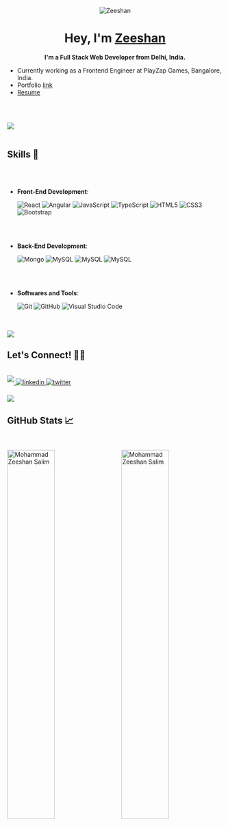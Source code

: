 <p align="center">
  <img align="center" src="https://media.discordapp.net/attachments/1232249762598621248/1365396448648106034/IMG_6362.png?ex=680d2809&is=680bd689&hm=e7f944b41be675118200411bd863eaaac8509f46547731bf0895810fc2e0d904&=&format=webp&quality=lossless&width=960&height=960" alt="Zeeshan" />
  <h1 align="center">Hey, I'm <a href="https://nehagupta.netlify.app/">Zeeshan</a></h1>
  <p align="center"><strong>I'm a Full Stack Web Developer from Delhi, India.</strong></p>
</p>

 - Currently working as a Frontend Engineer at PlayZap Games, Bangalore, India.
 - Portfolio [link](https://salimzeeshan.github.io/)
 - [Resume](https://drive.google.com/file/d/1LG2Qm0p3KaKqtfV-5draXqJEjRFzscoo/view?usp=drive_link)
 
 <br><br>
 
 <img src="https://user-images.githubusercontent.com/73097560/115834477-dbab4500-a447-11eb-908a-139a6edaec5c.gif"><br><br>
 
 <div align="left">
 
 ## <b>Skills 🧠</b>
 <br>
 
 <br>   
     
 - **Front-End Development**:
 
    ![React](https://img.shields.io/badge/React%20-61DBFB?style=for-the-badge&logo=react&logoColor=black)
    ![Angular](https://img.shields.io/badge/Angular%20-E23236?style=for-the-badge&logo=angular&logoColor=white)
    ![JavaScript](https://img.shields.io/badge/JavaScript%20-%23F7DF1E.svg?style=for-the-badge&logo=javascript&logoColor=black)
    ![TypeScript](https://img.shields.io/badge/TypeScript%20-3077C4?style=for-the-badge&logo=typescript&logoColor=white)
    ![HTML5](https://img.shields.io/badge/HTML5%20-%23E34F26.svg?style=for-the-badge&logo=html5&logoColor=white)
    ![CSS3](https://img.shields.io/badge/CSS%20-%231572B6.svg?style=for-the-badge&logo=css3&logoColor=white)
    ![Bootstrap](https://img.shields.io/badge/Bootstrap-563D7C?style=for-the-badge&logo=bootstrap&logoColor=white)


 
 <br>
 	
 <br>   
     
 - **Back-End Development**:
 
    ![Mongo](https://img.shields.io/badge/MongoDB%20-3e9c38?style=for-the-badge&logo=mongodb&logoColor=white)
    ![MySQL](https://img.shields.io/badge/MySQL%20-5382a0?style=for-the-badge&logo=mysql&logoColor=white)
    ![MySQL](https://img.shields.io/badge/MySQL%20-5382a0?style=for-the-badge&logo=mysql&logoColor=white)
    ![MySQL](https://img.shields.io/badge/MySQL%20-5382a0?style=for-the-badge&logo=mysql&logoColor=white)
   
 
 <br>
     
 <br>
 
 - **Softwares and Tools**:
 
     ![Git](https://img.shields.io/badge/git-%23F05033.svg?style=for-the-badge&logo=git&logoColor=white)
     ![GitHub](https://img.shields.io/badge/github-%23121011.svg?style=for-the-badge&logo=github&logoColor=white)
     ![Visual Studio Code](https://img.shields.io/badge/Visual%20Studio%20Code-0078d7.svg?style=for-the-badge&logo=visual-studio-code&logoColor=white)
 
 <br>
 
 <br>
 <img src="https://user-images.githubusercontent.com/73097560/115834477-dbab4500-a447-11eb-908a-139a6edaec5c.gif">
 <br>
 
 ## <b>Let's Connect! 🤝🏻</b>
 <br>
 <div align='left'>
 	
 <a href="mailto:zeeshansalim541@gmail.com" target="_blank">
 <img src="https://img.shields.io/badge/gmail -%23EA4335.svg?style=for-the-badge&logo=gmail&logoColor=white" t=mail style="margin-bottom: 5px;" />
 </a>
 
 <a href="https://www.linkedin.com/in/zeeshan-salim-5167ba173/" target="_blank">
 <img src="https://img.shields.io/badge/linkedin -%2300acee.svg?color=405DE6&style=for-the-badge&logo=linkedin&logoColor=white" alt=linkedin style="margin-bottom: 5px;"/>
 </a>
 
 <a href="https://twitter.com/zeeshansalim_" target="_blank">
 <img src="https://img.shields.io/badge/twitter  -%2300acee.svg?color=1DA1F2&style=for-the-badge&logo=twitter&logoColor=white" alt=twitter style="margin-bottom: 5px;"/>
 </a>
 
 </div>
 </div>
 
 <br>
 <img src="https://user-images.githubusercontent.com/73097560/115834477-dbab4500-a447-11eb-908a-139a6edaec5c.gif">
 <br>
 
 ## <b>GitHub Stats 📈</b>
 
 <br>
 
 <div>
   <p>
     <img
       align="left" width="47%" 
       src="https://github-readme-stats.vercel.app/api/top-langs?username=salimzeeshan&show_icons=true&locale=en&layout=compact"
       alt="Mohammad Zeeshan Salim"
     />
   </p>
   <p>
     &nbsp;<img
       align="right" width="47%" 
       src="https://github-readme-stats.vercel.app/api?username=salimzeeshan&show_icons=true&locale=en"
       alt="Mohammad Zeeshan Salim"
     />
   </p>
 </div>

